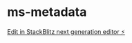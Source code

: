 # ms-metadata

[Edit in StackBlitz next generation editor ⚡️](https://stackblitz.com/~/github.com/jc-nana/ms-metadata)